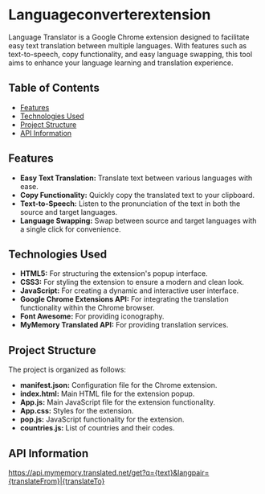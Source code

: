 # Languageconverterextension

Language Translator is a Google Chrome extension designed to facilitate easy text translation between multiple languages. With features such as text-to-speech, copy functionality, and easy language swapping, this tool aims to enhance your language learning and translation experience.

## Table of Contents

- [Features](#features)
- [Technologies Used](#technologies-used)
- [Project Structure](#project-structure)
- [API Information](#api-information)


## Features

- **Easy Text Translation:** Translate text between various languages with ease.
- **Copy Functionality:** Quickly copy the translated text to your clipboard.
- **Text-to-Speech:** Listen to the pronunciation of the text in both the source and target languages.
- **Language Swapping:** Swap between source and target languages with a single click for convenience.

## Technologies Used

- **HTML5:** For structuring the extension's popup interface.
- **CSS3:** For styling the extension to ensure a modern and clean look.
- **JavaScript:** For creating a dynamic and interactive user interface.
- **Google Chrome Extensions API:** For integrating the translation functionality within the Chrome browser.
- **Font Awesome:** For providing iconography.
- **MyMemory Translated API:** For providing translation services.

## Project Structure

The project is organized as follows:

- **manifest.json:** Configuration file for the Chrome extension.
- **index.html:** Main HTML file for the extension popup.
- **App.js:** Main JavaScript file for the extension functionality.
- **App.css:** Styles for the extension.
- **pop.js:** JavaScript functionality for the extension.
- **countries.js:** List of countries and their codes.

## API Information

https://api.mymemory.translated.net/get?q={text}&langpair={translateFrom}|{translateTo}



